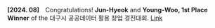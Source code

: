 **[2024. 08]** Congratulations! **Jun-Hyeok** and **Young-Woo, 1st Place Winner** of the 대구시 공공데이터 활용 창업 경진대회. [Link](https://n.news.naver.com/article/030/0003228170?sid=102)
